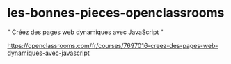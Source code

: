 # les-bonnes-pieces-openclassrooms

" Créez des pages web dynamiques avec JavaScript "

https://openclassrooms.com/fr/courses/7697016-creez-des-pages-web-dynamiques-avec-javascript
